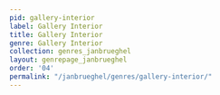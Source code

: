 ```yaml
---
pid: gallery-interior
label: Gallery Interior
title: Gallery Interior
genre: Gallery Interior
collection: genres_janbrueghel
layout: genrepage_janbrueghel
order: '04'
permalink: "/janbrueghel/genres/gallery-interior/"
---
```

